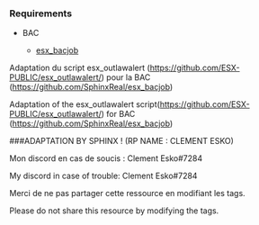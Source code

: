 ### Requirements



* BAC



  * [esx_bacjob](https://github.com/SphinxReal/esx_bacjob)






Adaptation du script esx_outlawalert (https://github.com/ESX-PUBLIC/esx_outlawalert/) pour la BAC (https://github.com/SphinxReal/esx_bacjob)
 
Adaptation of the esx_outlawalert script(https://github.com/ESX-PUBLIC/esx_outlawalert/) for BAC (https://github.com/SphinxReal/esx_bacjob)


###ADAPTATION BY SPHINX ! (RP NAME : CLEMENT ESKO)

Mon discord en cas de soucis : Clement Esko#7284

My discord in case of trouble: Clement Esko#7284

Merci de ne pas partager cette ressource en modifiant les tags.

Please do not share this resource by modifying the tags.
